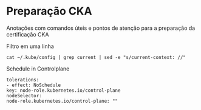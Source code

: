 # Preparação CKA

Anotações com comandos úteis e pontos de atenção para a preparação da certificação CKA

Filtro em uma linha

```
cat ~/.kube/config | grep current | sed -e "s/current-context: //"
```

Schedule in Controlplane

```
tolerations:
- effect: NoSchedule
key: node-role.kubernetes.io/control-plane
nodeSelector:
node-role.kubernetes.io/control-plane: ""
```
